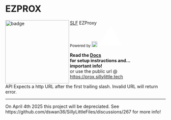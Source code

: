 # EZPROX

<img align="left" src="https://github.com/dswan36/acprox/blob/newlogo/public/assets/ezprox.png" height="200" width="200" alt="badge"/>

[SLF](https://github.com/dswan36/SillyLittleFiles) EZProxy\
<sub>Powered by [<img width=18 src="https://vercel.com/favicon.ico"></img>](https://vercel.app)</sub>
<svg aria-label="Vercel logomark" height="64" role="img" style="width: auto; overflow: visible;" viewBox="0 0 74 64"><path d="M37.5896 0.25L74.5396 64.25H0.639648L37.5896 0.25Z" fill="white"></path></svg>

**Read the [Docs](https://docs.sillylittle.tech/setup/ezprox)\
for setup instructions and...\
important info!**\
or use the public url @ https://prox.sillylittle.tech

API Expects a http URL after the first trailing slash.
Invalid URL will return error.
<br />

<hr>
On April 4th 2025 this project will be depreciated.
See https://github.com/dswan36/SillyLittleFiles/discussions/267 for more info!

